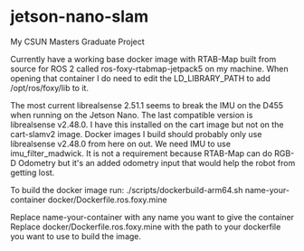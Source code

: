 # jetson-nano-slam
My CSUN Masters Graduate Project

Currently have a working base docker image with RTAB-Map built from source for ROS 2 called ros-foxy-rtabmap-jetpack5 on my machine.
When opening that container I do need to edit the LD_LIBRARY_PATH to add /opt/ros/foxy/lib to it.

The most current librealsense 2.51.1 seems to break the IMU on the D455 when running on the Jetson Nano.
The last compatible version is librealsense v2.48.0. I have this installed on the cart image but not on the cart-slamv2 image.
Docker images I build should probably only use librealsense v2.48.0 from here on out. We need IMU to use imu_filter_madwick.
It is not a requirement because RTAB-Map can do RGB-D Odometry but it's an added odometry input that would help the robot from getting lost.

To build the docker image run:
./scripts/dockerbuild-arm64.sh name-your-container docker/Dockerfile.ros.foxy.mine

Replace name-your-container with any name you want to give the container
Replace docker/Dockerfile.ros.foxy.mine with the path to your dockerfile you want to use to build the image.